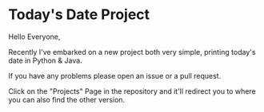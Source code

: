 # Today's Date Project

Hello Everyone,

Recently I've embarked on a new project both very simple, printing today's date in Python & Java.

If you have any problems please open an issue or a pull request.

Click on the "Projects" Page in the repository and it'll redirect you to where you can also find the other version.

